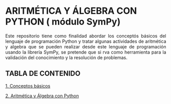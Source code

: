 # ARITMÉTICA Y ÁLGEBRA CON PYTHON ( módulo SymPy)
<p style="text-align: justify;">Este repositorio tiene como finalidad abordar los concept&oacute;s b&aacute;sicos del lenguaje de programación Python y tratar algunas actividades de aritmética y algebra que se pueden realizar desde este lenguaje de programaci&oacute;n  usando la librer&iacute;a SymPy, se pretende que si
rva como herramienta para la validaci&oacute;n del conocimiento y la resoluci&oacute;n de problemas.</p>

## TABLA DE CONTENIDO

[1. Conceptos básicos](https://colab.research.google.com/drive/150GswgIWOvxxtdC1OUASE-SruenmFRUm#scrollTo=Wu9BDBPMTguh)

[2. Aritmética y Álgebra con Python](https://colab.research.google.com/github/josorio398/ARITMETICA-Y-ALGEBRA-EN-PYTHON/blob/master/Aritm%C3%A9tica_con_Python.ipynb)





